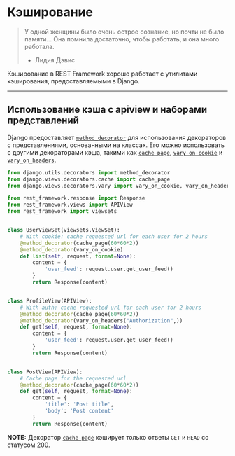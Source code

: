 <!-- TRANSLATED by md-translate -->
# Кэширование

> У одной женщины было очень острое сознание, но почти не было памяти... Она помнила достаточно, чтобы работать, и она много работала.
>
> * Лидия Дэвис

Кэширование в REST Framework хорошо работает с утилитами кэширования, предоставляемыми в Django.

---

## Использование кэша с apiview и наборами представлений

Django предоставляет [`method_decorator`](https://docs.djangoproject.com/en/dev/topics/class-based-views/intro/#decorating-the-class) для использования декораторов с представлениями, основанными на классах. Его можно использовать с другими декораторами кэша, такими как [`cache_page`](https://docs.djangoproject.com/en/dev/topics/cache/#the-per-view-cache), [`vary_on_cookie`](https://docs.djangoproject.com/en/dev/topics/http/decorators/#django.views.decorators.vary.vary_on_cookie) и [`vary_on_headers`](https://docs.djangoproject.com/en/dev/topics/http/decorators/#django.views.decorators.vary.vary_on_headers).

```python
from django.utils.decorators import method_decorator
from django.views.decorators.cache import cache_page
from django.views.decorators.vary import vary_on_cookie, vary_on_headers

from rest_framework.response import Response
from rest_framework.views import APIView
from rest_framework import viewsets


class UserViewSet(viewsets.ViewSet):
    # With cookie: cache requested url for each user for 2 hours
    @method_decorator(cache_page(60*60*2))
    @method_decorator(vary_on_cookie)
    def list(self, request, format=None):
        content = {
            'user_feed': request.user.get_user_feed()
        }
        return Response(content)


class ProfileView(APIView):
    # With auth: cache requested url for each user for 2 hours
    @method_decorator(cache_page(60*60*2))
    @method_decorator(vary_on_headers("Authorization",))
    def get(self, request, format=None):
        content = {
            'user_feed': request.user.get_user_feed()
        }
        return Response(content)


class PostView(APIView):
    # Cache page for the requested url
    @method_decorator(cache_page(60*60*2))
    def get(self, request, format=None):
        content = {
            'title': 'Post title',
            'body': 'Post content'
        }
        return Response(content)
```

**NOTE:** Декоратор [`cache_page`](https://docs.djangoproject.com/en/dev/topics/cache/#the-per-view-cache) кэширует только ответы `GET` и `HEAD` со статусом 200.